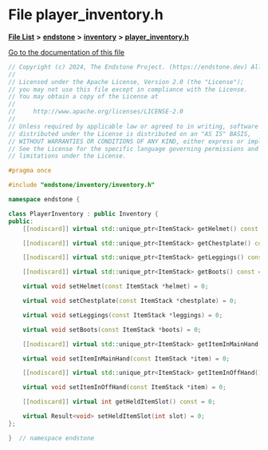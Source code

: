 

# File player\_inventory.h

[**File List**](files.md) **>** [**endstone**](dir_6cf277b678674f97c7a2b6b3b2447b33.md) **>** [**inventory**](dir_d1e84b530b14f41e8b6f5ec1b5dee76c.md) **>** [**player\_inventory.h**](player__inventory_8h.md)

[Go to the documentation of this file](player__inventory_8h.md)


```C++
// Copyright (c) 2024, The Endstone Project. (https://endstone.dev) All Rights Reserved.
//
// Licensed under the Apache License, Version 2.0 (the "License");
// you may not use this file except in compliance with the License.
// You may obtain a copy of the License at
//
//     http://www.apache.org/licenses/LICENSE-2.0
//
// Unless required by applicable law or agreed to in writing, software
// distributed under the License is distributed on an "AS IS" BASIS,
// WITHOUT WARRANTIES OR CONDITIONS OF ANY KIND, either express or implied.
// See the License for the specific language governing permissions and
// limitations under the License.

#pragma once

#include "endstone/inventory/inventory.h"

namespace endstone {

class PlayerInventory : public Inventory {
public:
    [[nodiscard]] virtual std::unique_ptr<ItemStack> getHelmet() const = 0;

    [[nodiscard]] virtual std::unique_ptr<ItemStack> getChestplate() const = 0;

    [[nodiscard]] virtual std::unique_ptr<ItemStack> getLeggings() const = 0;

    [[nodiscard]] virtual std::unique_ptr<ItemStack> getBoots() const = 0;

    virtual void setHelmet(const ItemStack *helmet) = 0;

    virtual void setChestplate(const ItemStack *chestplate) = 0;

    virtual void setLeggings(const ItemStack *leggings) = 0;

    virtual void setBoots(const ItemStack *boots) = 0;

    [[nodiscard]] virtual std::unique_ptr<ItemStack> getItemInMainHand() const = 0;

    virtual void setItemInMainHand(const ItemStack *item) = 0;

    [[nodiscard]] virtual std::unique_ptr<ItemStack> getItemInOffHand() const = 0;

    virtual void setItemInOffHand(const ItemStack *item) = 0;

    [[nodiscard]] virtual int getHeldItemSlot() const = 0;

    virtual Result<void> setHeldItemSlot(int slot) = 0;
};

}  // namespace endstone
```


